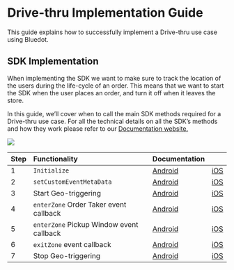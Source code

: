 Drive-thru Implementation Guide
===============================

This guide explains how to successfully implement a Drive-thru use case using Bluedot.

SDK Implementation
------------------

When implementing the SDK we want to make sure to track the location of the users during the life-cycle of an order. This means that we want to start the SDK when the user places an order, and turn it off when it leaves the store.

In this guide, we’ll cover when to call the main SDK methods required for a Drive-thru use case. For all the technical details on all the SDK’s methods and how they work please refer to our [Documentation website.](https://docs.bluedot.io/)

![](https://docs.google.com/drawings/d/e/2PACX-1vS2MVYfAPOE0H-vohfxPaT42vdxC7IRIzKwmRLJOdOn06lpo8OdRtVaDdDoSHm9ubB2xoQaS3ppxGOy/pub?w=2698&h=1570)

| **Step** | **Functionality**            | **Documentation** |                     |
| :------- | :------------------------- | :------------------ | :------------------ |
| 1        | `Initialize`               | [Android](../Point%20SDK/Android/Quick%20Start.md)          | [iOS](../Point%20SDK/iOS/Quick%20Start.md)       |
| 2        | `setCustomEventMetaData`   | [Android](../Custom%20Data.md)                    | [iOS](../Custom%20Data.md)       |
| 3        | Start Geo-triggering       | [Android](../Point%20SDK/Android/Geo-triggering.md)       | [iOS](../Point%20SDK/iOS/Geo-triggering.md)       |
| 4        | `enterZone` Order Taker event callback | [Android](../Point%20SDK/Android/Geo-triggering.md)       | [iOS](../Point%20SDK/iOS/Geo-triggering.md)       |
| 5        | `enterZone` Pickup Window event callback | [Android](../Point%20SDK/Android/Geo-triggering.md)       | [iOS](../Point%20SDK/iOS/Geo-triggering.md)       |
| 6        | `exitZone` event callback  | [Android](../Point%20SDK/Android/Geo-triggering.md)       | [iOS](../Point%20SDK/iOS/Geo-triggering.md)       |
| 7        | Stop Geo-triggering        | [Android](../Point%20SDK/Android/Geo-triggering.md)       | [iOS](../Point%20SDK/iOS/Geo-triggering.md)       |